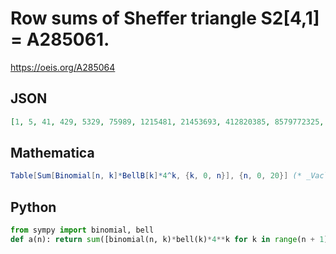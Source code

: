 # Row sums of Sheffer triangle S2\[4,1\] \= A285061\.
https://oeis.org/A285064
## JSON
```JSON
[1, 5, 41, 429, 5329, 75989, 1215481, 21453693, 412820385, 8579772325, 191166679497, 4538638641997, 114238219541617, 3035305413035125, 84819458105387417, 2484842038066995485, 76101249873390595905, 2430497813260105226053, 80769536433102942870377, 2787318255464814752951533]
```
## Mathematica
```Mathematica
Table[Sum[Binomial[n, k]*BellB[k]*4^k, {k, 0, n}], {n, 0, 20}] (* _Vaclav Kotesovec_, Apr 19 2017 *)
```
## Python
```Python
from sympy import binomial, bell
def a(n): return sum([binomial(n, k)*bell(k)*4**k for k in range(n + 1)]) # _Indranil Ghosh_, Apr 19 2017
```
